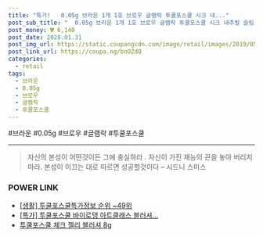 ```yaml
--- 
title: "특가!   0.05g 브라운 1개 1호 브로우 글램락 투쿨포스쿨 시크 내..." 
post_sub_title: "  0.05g 브라운 1개 1호 브로우 글램락 투쿨포스쿨 시크 내추럴 슬림" 
post_money: ₩ 6,140 
post_date: 2020.01.31 
post_img_url: https://static.coupangcdn.com/image/retail/images/2019/05/28/9/7/ca0adb23-8bde-43a8-9326-6deb406527cb.jpg 
post_link_url: https://coupa.ng/bnOZdQ 
categories: 
  - retail 
tags: 
  - 브라운 
  - 0.05g 
  - 브로우 
  - 글램락 
  - 투쿨포스쿨 
--- 
```

  #브라운 #0.05g #브로우 #글램락 #투쿨포스쿨 
<hr> 

> 자신의 본성이 어떤것이든 그에 충실하라 . 자신이 가진 재능의 끈을 놓아 버리지 마라. 본성이 이끄는 대로 따르면 성공할것이다 – 시드니 스미스 


### POWER LINK

* <a href="https://blog.naver.com/sakai111/221774817772" target="_blank"> [생활] 투쿨포스쿨특가정보 순위 ~49위</a>
* <a href="https://blog.naver.com/an0733/221792022662" target="_blank">[특가] 투쿨포스쿨 바이로댕 아트클래스 블러셔...</a>
* <a href="https://blog.naver.com/fasyy4321/221792097063" target="_blank">투쿨포스쿨 체크 젤리 블러셔 8g</a>
